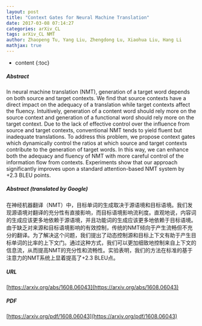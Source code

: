 ```yaml
---
layout: post
title: "Context Gates for Neural Machine Translation"
date: 2017-03-08 07:14:27
categories: arXiv_CL
tags: arXiv_CL NMT
author: Zhaopeng Tu, Yang Liu, Zhengdong Lu, Xiaohua Liu, Hang Li
mathjax: true
---
```


* content
{:toc}

##### Abstract
In neural machine translation (NMT), generation of a target word depends on both source and target contexts. We find that source contexts have a direct impact on the adequacy of a translation while target contexts affect the fluency. Intuitively, generation of a content word should rely more on the source context and generation of a functional word should rely more on the target context. Due to the lack of effective control over the influence from source and target contexts, conventional NMT tends to yield fluent but inadequate translations. To address this problem, we propose context gates which dynamically control the ratios at which source and target contexts contribute to the generation of target words. In this way, we can enhance both the adequacy and fluency of NMT with more careful control of the information flow from contexts. Experiments show that our approach significantly improves upon a standard attention-based NMT system by +2.3 BLEU points.

##### Abstract (translated by Google)
在神经机器翻译（NMT）中，目标单词的生成取决于源语境和目标语境。我们发现源语境对翻译的充分性有直接影响，而目标语境影响流利度。直观地说，内容词的生成应该更多地依赖于源语境，并且功能词的生成应该更多地依赖于目标语境。由于缺乏对来源和目标语境影响的有效控制，传统的NMT倾向于产生流畅但不充分的翻译。为了解决这个问题，我们提出了动态控制源和目标上下文有助于产生目标单词的比率的上下文门。通过这种方式，我们可以更加细致地控制来自上下文的信息流，从而提高NMT的充分性和流畅性。实验表明，我们的方法在标准的基于注意力的NMT系统上显着提高了+2.3 BLEU点。

##### URL
[https://arxiv.org/abs/1608.06043](https://arxiv.org/abs/1608.06043)

##### PDF
[https://arxiv.org/pdf/1608.06043](https://arxiv.org/pdf/1608.06043)

